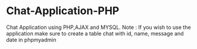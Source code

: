 # Chat-Application-PHP
Chat Application using PHP,AJAX and MYSQL. Note : If you wish to use the application make sure to create a table chat with id, name, message and date in phpmyadmin
